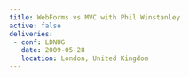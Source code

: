 ```yaml
---
title: WebForms vs MVC with Phil Winstanley
active: false
deliveries:
 - conf: LDNUG
   date: 2009-05-28
   location: London, United Kingdom
---
```

